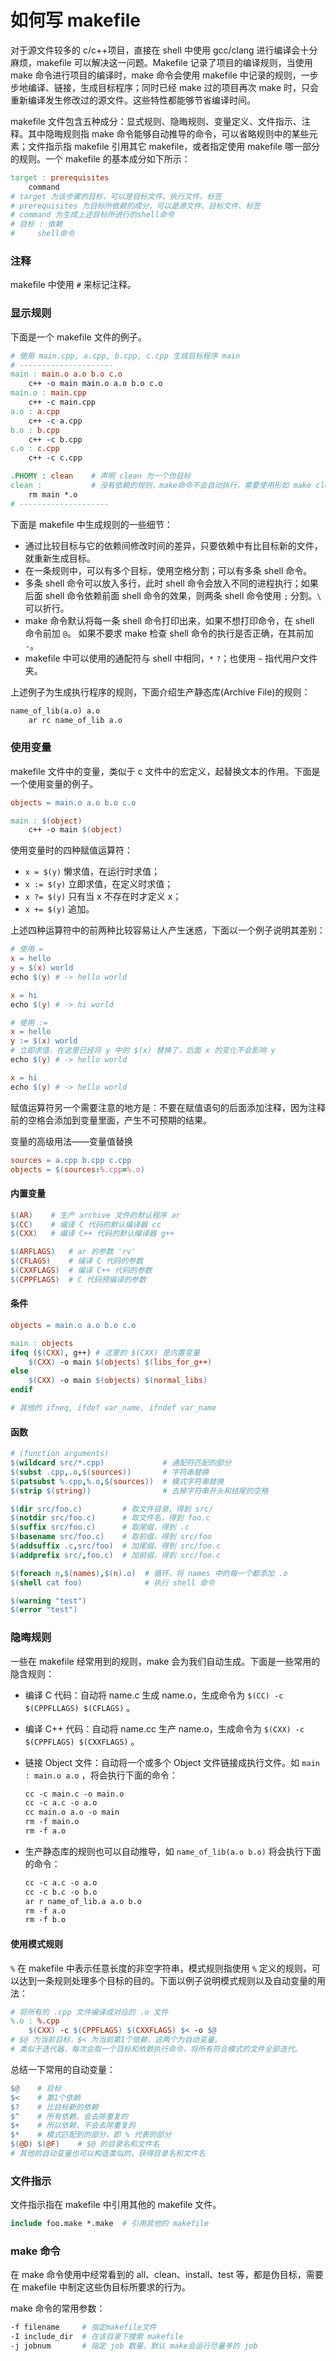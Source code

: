 # 如何写 makefile

对于源文件较多的 c/c++项目，直接在 shell 中使用 gcc/clang 进行编译会十分麻烦，makefile 可以解决这一问题。Makefile 记录了项目的编译规则，当使用 make 命令进行项目的编译时，make 命令会使用 makefile 中记录的规则，一步步地编译、链接，生成目标程序；同时已经 make 过的项目再次 make 时，只会重新编译发生修改过的源文件。这些特性都能够节省编译时间。

makefile 文件包含五种成分：显式规则、隐晦规则、变量定义、文件指示、注释。其中隐晦规则指 make 命令能够自动推导的命令，可以省略规则中的某些元素；文件指示指 makefile 引用其它 makefile，或者指定使用 makefile 哪一部分的规则。一个 makefile 的基本成分如下所示：

```makefile
target : prerequisites
    command
# target 为该步骤的目标，可以是目标文件、执行文件、标签
# prerequisites 为目标所依赖的成分，可以是源文件、目标文件、标签
# command 为生成上述目标所进行的shell命令
# 目标 : 依赖
#     shell命令
```

### 注释

makefile 中使用 `#` 来标记注释。

### 显示规则

下面是一个 makefile 文件的例子。

```makefile
# 使用 main.cpp, a.cpp, b.cpp, c.cpp 生成目标程序 main
# ---------------------
main : main.o a.o b.o c.o
    c++ -o main main.o a.o b.o c.o
main.o : main.cpp
    c++ -c main.cpp
a.o : a.cpp
    c++ -c a.cpp
b.o : b.cpp
    c++ -c b.cpp
c.o : c.cpp
    c++ -c c.cpp

.PHOMY : clean    # 声明 clean 为一个伪目标
clean :           # 没有依赖的规则，make命令不会自动执行，需要使用形如 make clean 这样的形式才能执行
    rm main *.o
# --------------------
```

下面是 makefile 中生成规则的一些细节：

- 通过比较目标与它的依赖间修改时间的差异，只要依赖中有比目标新的文件，就重新生成目标。
- 在一条规则中，可以有多个目标，使用空格分割；可以有多条 shell 命令。
- 多条 shell 命令可以放入多行，此时 shell 命令会放入不同的进程执行；如果后面 shell 命令依赖前面 shell 命令的效果，则两条 shell 命令使用 `;` 分割。`\` 可以折行。
- make 命令默认将每一条 shell 命令打印出来，如果不想打印命令，在 shell 命令前加 `@`。
  如果不要求 make 检查 shell 命令的执行是否正确，在其前加 `-`。
- makefile 中可以使用的通配符与 shell 中相同，`*` `?`；也使用 `~` 指代用户文件夹。

上述例子为生成执行程序的规则，下面介绍生产静态库(Archive File)的规则：

```makefile
name_of_lib(a.o) a.o
    ar rc name_of_lib a.o
```

### 使用变量

makefile 文件中的变量，类似于 c 文件中的宏定义，起替换文本的作用。下面是一个使用变量的例子。

```makefile
objects = main.o a.o b.o c.o

main : $(object)
    c++ -o main $(object)
```

使用变量时的四种赋值运算符：

- `x = $(y)` 懒求值，在运行时求值；
- `x := $(y)` 立即求值，在定义时求值；
- `x ?= $(y)` 只有当 x 不存在时才定义 x；
- `x += $(y)` 追加。

上述四种运算符中的前两种比较容易让人产生迷惑，下面以一个例子说明其差别：

```makefile
# 使用 =
x = hello
y = $(x) world
echo $(y) # -> hello world

x = hi
echo $(y) # -> hi world

# 使用 :=
x = hello
y := $(x) world
# 立即求值，在这里已经将 y 中的 $(x) 替换了，后面 x 的变化不会影响 y
echo $(y) # -> hello world

x = hi
echo $(y) # -> hello world
```

赋值运算符另一个需要注意的地方是：不要在赋值语句的后面添加注释，因为注释前的空格会添加到变量里面，产生不可预期的结果。

变量的高级用法——变量值替换

```makefile
sources = a.cpp b.cpp c.cpp
objects = $(sources:%.cpp=%.o)
```

#### 内置变量

```makefile
$(AR)    # 生产 archive 文件的默认程序 ar
$(CC)    # 编译 C 代码的默认编译器 cc
$(CXX)   # 编译 C++ 代码的默认编译器 g++

$(ARFLAGS)   # ar 的参数 'rv'
$(CFLAGS)    # 编译 C 代码的参数
$(CXXFLAGS)  # 编译 C++ 代码的参数
$(CPPFLAGS)  # C 代码预编译的参数
```

#### 条件

```makefile
objects = main.o a.o b.o c.o

main : objects
ifeq ($(CXX), g++) # 这里的 $(CXX) 是内置变量
    $(CXX) -o main $(objects) $(libs_for_g++)
else
    $(CXX) -o main $(objects) $(normal_libs)
endif

# 其他的 ifneq, ifdef var_name, ifndef var_name
```

#### 函数

```makefile
# (function arguments)
$(wildcard src/*.cpp)             # 通配符匹配的部分
$(subst .cpp,.o,$(sources))       # 字符串替换
$(patsubst %.cpp,%.o,$(sources))  # 模式字符串替换
$(strip $(string))                # 去掉字符串开头和结尾的空格

$(dir src/foo.c)         # 取文件目录，得到 src/
$(notdir src/foo.c)      # 取文件名，得到 foo.c
$(suffix src/foo.c)      # 取尾缀，得到 .c
$(basename src/foo.c)    # 取前缀，得到 src/foo
$(addsuffix .c,src/foo)  # 加尾缀，得到 src/foo.c
$(addprefix src/,foo.c)  # 加前缀，得到 src/foo.c

$(foreach n,$(names),$(n).o)  # 循环，将 names 中的每一个都添加 .o
$(shell cat foo)              # 执行 shell 命令

$(warning "test")
$(error "test")
```

### 隐晦规则

一些在 makefile 经常用到的规则，make 会为我们自动生成。下面是一些常用的隐含规则：

- 编译 C 代码：自动将 name.c 生成 name.o，生成命令为 `$(CC) -c $(CPPFLLAGS) $(CFLAGS)` 。

- 编译 C++ 代码：自动将 name.cc 生产 name.o，生成命令为 `$(CXX) -c $(CPPFLAGS) $(CXXFLAGS)` 。

- 链接 Object 文件：自动将一个或多个 Object 文件链接成执行文件。如 `main : main.o a.o` ，将会执行下面的命令：

  ```makefile
  cc -c main.c -o main.o
  cc -c a.c -o a.o
  cc main.o a.o -o main
  rm -f main.o
  rm -f a.o
  ```

- 生产静态库的规则也可以自动推导，如 `name_of_lib(a.o b.o)` 将会执行下面的命令：

  ```makefile
  cc -c a.c -o a.o
  cc -c b.c -o b.o
  ar r name_of_lib.a a.o b.o
  rm -f a.o
  rm -f b.o
  ```

#### 使用模式规则

`%` 在 makefile 中表示任意长度的非空字符串，模式规则指使用 `%` 定义的规则，可以达到一条规则处理多个目标的目的。下面以例子说明模式规则以及自动变量的用法：

```makefile
# 将所有的 .cpp 文件编译成对应的 .o 文件
%.o : %.cpp
    $(CXX) -c $(CPPFLAGS) $(CXXFLAGS) $< -o $@
# $@ 为当前目标，$< 为当前第1个依赖，这两个为自动变量。
# 类似于迭代器，每次会取一个目标和依赖执行命令，将所有符合模式的文件全部迭代。
```

总结一下常用的自动变量：

```makefile
$@    # 目标
$<    # 第1个依赖
$?    # 比目标新的依赖
$^    # 所有依赖，会去除重复的
$+    # 所以依赖，不会去除重复的
$*    # 模式匹配到的部分，即 % 代表的部分
$(@D) $(@F)    # $@ 的目录名和文件名
# 其他的自动变量也可以构造类似的，获得目录名和文件名
```

### 文件指示

文件指示指在 makefile 中引用其他的 makefile 文件。

```makefile
include foo.make *.make  # 引用其他的 makefile
```

### make 命令

在 make 命令使用中经常看到的 all、clean、install、test 等，都是伪目标，需要在 makefile 中制定这些伪目标所要求的行为。

make 命令的常用参数：

```bash
-f filename     # 指定makefile文件
-I include_dir  # 在该目录下搜索 makefile
-j jobnum       # 指定 job 数量，默认 make会运行尽量多的 job
```

